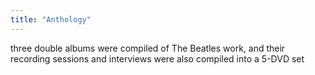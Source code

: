 ```yaml
---
title: "Anthology"
---
```

three double albums were compiled of The Beatles work, and their recording sessions and interviews were also compiled into a 5-DVD set

